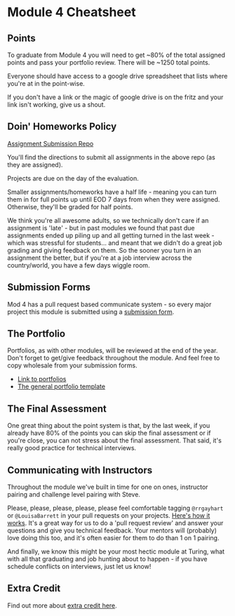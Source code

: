 # Module 4 Cheatsheet

## Points

To graduate from Module 4 you will need to get ~80% of the total assigned points and pass your portfolio review. There will be ~1250 total points.

Everyone should have access to a google drive spreadsheet that lists where you're at in the point-wise.

If you don't have a link or the magic of google drive is on the fritz and your link isn't working, give us a shout.

## Doin' Homeworks Policy

[Assignment Submission Repo](https://github.com/turingschool/ruby-submissions/tree/master/1511/module_4_assignments)

You'll find the directions to submit all assignments in the above repo (as they are assigned).

Projects are due on the day of the evaluation.

Smaller assignments/homeworks have a half life - meaning you can turn them in for full points up until EOD 7 days from when they were assigned. Otherwise, they'll be graded for half points.

We think you're all awesome adults, so we technically don't care if an assignment is 'late' - but in past modules we found that past due assignments ended up piling up and all getting turned in the last week - which was stressful for students... and meant that we didn't do a great job grading and giving feedback on them. So the sooner you turn in an assignment the better, but if you're at a job interview across the country/world, you have a few days wiggle room.

## Submission Forms

Mod 4 has a pull request based communicate system - so every major project this module is submitted using a [submission form](https://github.com/turingschool/ruby-submissions/blob/master/1511/module_4_assignments/ideabox2.0/README.md).

## The Portfolio

Portfolios, as with other modules, will be reviewed at the end of the year. Don't forget to get/give feedback throughout the module. And feel free to copy wholesale from your submission forms.

* [Link to portfolios](https://github.com/turingschool/portfolios/tree/master/students)
* [The general portfolio template](https://github.com/turingschool/portfolios/blob/master/template.markdown)

## The Final Assessment
One great thing about the point system is that, by the last week, if you already have 80% of the points you can skip the final assessment or if you're close, you can not stress about the final assessment. That said, it's really good practice for technical interviews.

## Communicating with Instructors

Throughout the module we've built in time for one on ones, instructor pairing and challenge level pairing with Steve.

Please, please, please, please, please feel comfortable tagging `@rrgayhart` or `@LouisaBarrett` in your pull requests on your projects. [Here's how it works](https://github.com/blog/821-mention-somebody-they-re-notified). It's a great way for us to do a 'pull request review' and answer your questions and give you technical feedback. Your mentors will (probably) love doing this too, and it's often easier for them to do than 1 on 1 pairing.

And finally, we know this might be your most hectic module at Turing, what with all that graduating and job hunting about to happen - if you have schedule conflicts on interviews, just let us know!

## Extra Credit

Find out more about [extra credit here](https://github.com/turingschool/ruby-submissions/tree/master/1511/module_4_assignments/extra-credit).
